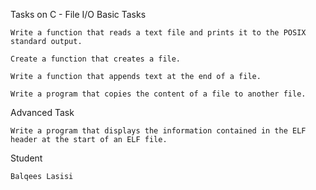 Tasks on C - File I/O
Basic Tasks

    Write a function that reads a text file and prints it to the POSIX standard output.

    Create a function that creates a file.

    Write a function that appends text at the end of a file.

    Write a program that copies the content of a file to another file.

Advanced Task

    Write a program that displays the information contained in the ELF header at the start of an ELF file.



Student

    Balqees Lasisi
